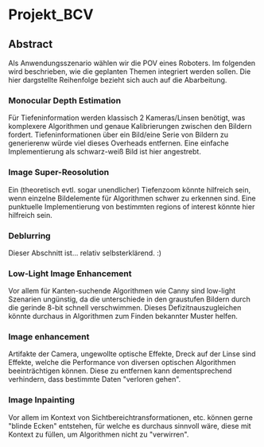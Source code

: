 # Projekt_BCV

## Abstract

Als Anwendungsszenario wählen wir die POV eines Roboters.
Im folgenden wird beschrieben, wie die geplanten Themen integriert werden sollen.
Die hier dargstellte Reihenfolge bezieht sich auch auf die Abarbeitung.

### Monocular Depth Estimation

Für Tiefeninformation werden klassisch 2 Kameras/Linsen benötigt, was komplexere Algorithmen und genaue Kalibrierungen zwischen den Bildern fordert. Tiefeninformationen über ein Bild/eine Serie von Bildern zu generierenw würde viel dieses Overheads entfernen. Eine einfache Implementierung als schwarz-weiß Bild ist hier angestrebt.

### Image Super-Reosolution

Ein (theoretisch evtl. sogar unendlicher) Tiefenzoom könnte hilfreich sein, wenn einzelne Bildelemente für Algorithmen schwer zu erkennen sind. Eine punktuelle Implementierung von bestimmten regions of interest könnte hier hilfreich sein.

### Deblurring

Dieser Abschnitt ist... relativ selbsterklärend. :)

### Low-Light Image Enhancement

Vor allem für Kanten-suchende Algorithmen wie Canny sind low-light Szenarien ungünstig, da die unterschiede in den graustufen Bildern durch die gerinde 8-bit schnell verschwimmen. Dieses Defizitnauszugleichen könnte durchaus in Algorithmen zum Finden bekannter Muster helfen.

### Image enhancement

Artifakte der Camera, ungewollte optische Effekte, Dreck auf der Linse sind Effekte, welche die Performance von diversen optischen Algorithmen beeinträchtigen können. Diese zu entfernen kann dementsprechend verhindern, dass bestimmte Daten "verloren gehen".

### Image Inpainting

Vor allem im Kontext von Sichtbereichtransformationen, etc. können gerne "blinde Ecken" entstehen, für welche es durchaus sinnvoll wäre, diese mit Kontext zu füllen, um Algorithmen nicht zu "verwirren".